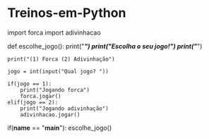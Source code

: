 # Treinos-em-Python

import forca
import adivinhacao

def escolhe_jogo():
    print("*********************************")
    print("*******Escolha o seu jogo!*******")
    print("*********************************")

    print("(1) Forca (2) Adivinhação")

    jogo = int(input("Qual jogo? "))

    if(jogo == 1):
        print("Jogando forca")
        forca.jogar()
    elif(jogo == 2):
        print("Jogando adivinhação")
        adivinhacao.jogar()

if(__name__ == "__main__"):
    escolhe_jogo()
